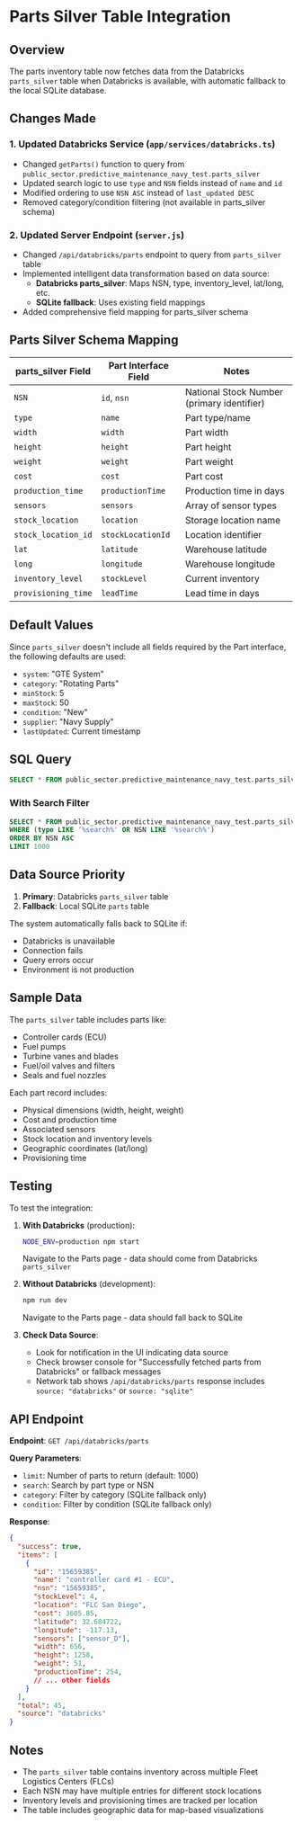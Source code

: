 # Parts Silver Table Integration

## Overview
The parts inventory table now fetches data from the Databricks `parts_silver` table when Databricks is available, with automatic fallback to the local SQLite database.

## Changes Made

### 1. Updated Databricks Service (`app/services/databricks.ts`)
- Changed `getParts()` function to query from `public_sector.predictive_maintenance_navy_test.parts_silver`
- Updated search logic to use `type` and `NSN` fields instead of `name` and `id`
- Modified ordering to use `NSN ASC` instead of `last_updated DESC`
- Removed category/condition filtering (not available in parts_silver schema)

### 2. Updated Server Endpoint (`server.js`)
- Changed `/api/databricks/parts` endpoint to query from `parts_silver` table
- Implemented intelligent data transformation based on data source:
  - **Databricks parts_silver**: Maps NSN, type, inventory_level, lat/long, etc.
  - **SQLite fallback**: Uses existing field mappings
- Added comprehensive field mapping for parts_silver schema

## Parts Silver Schema Mapping

| parts_silver Field | Part Interface Field | Notes |
|-------------------|---------------------|-------|
| `NSN` | `id`, `nsn` | National Stock Number (primary identifier) |
| `type` | `name` | Part type/name |
| `width` | `width` | Part width |
| `height` | `height` | Part height |
| `weight` | `weight` | Part weight |
| `cost` | `cost` | Part cost |
| `production_time` | `productionTime` | Production time in days |
| `sensors` | `sensors` | Array of sensor types |
| `stock_location` | `location` | Storage location name |
| `stock_location_id` | `stockLocationId` | Location identifier |
| `lat` | `latitude` | Warehouse latitude |
| `long` | `longitude` | Warehouse longitude |
| `inventory_level` | `stockLevel` | Current inventory |
| `provisioning_time` | `leadTime` | Lead time in days |

## Default Values

Since `parts_silver` doesn't include all fields required by the Part interface, the following defaults are used:

- `system`: "GTE System"
- `category`: "Rotating Parts"
- `minStock`: 5
- `maxStock`: 50
- `condition`: "New"
- `supplier`: "Navy Supply"
- `lastUpdated`: Current timestamp

## SQL Query

```sql
SELECT * FROM public_sector.predictive_maintenance_navy_test.parts_silver
```

### With Search Filter
```sql
SELECT * FROM public_sector.predictive_maintenance_navy_test.parts_silver
WHERE (type LIKE '%search%' OR NSN LIKE '%search%')
ORDER BY NSN ASC
LIMIT 1000
```

## Data Source Priority

1. **Primary**: Databricks `parts_silver` table
2. **Fallback**: Local SQLite `parts` table

The system automatically falls back to SQLite if:
- Databricks is unavailable
- Connection fails
- Query errors occur
- Environment is not production

## Sample Data

The `parts_silver` table includes parts like:
- Controller cards (ECU)
- Fuel pumps
- Turbine vanes and blades
- Fuel/oil valves and filters
- Seals and fuel nozzles

Each part record includes:
- Physical dimensions (width, height, weight)
- Cost and production time
- Associated sensors
- Stock location and inventory levels
- Geographic coordinates (lat/long)
- Provisioning time

## Testing

To test the integration:

1. **With Databricks** (production):
   ```bash
   NODE_ENV=production npm start
   ```
   Navigate to the Parts page - data should come from Databricks `parts_silver`

2. **Without Databricks** (development):
   ```bash
   npm run dev
   ```
   Navigate to the Parts page - data should fall back to SQLite

3. **Check Data Source**:
   - Look for notification in the UI indicating data source
   - Check browser console for "Successfully fetched parts from Databricks" or fallback messages
   - Network tab shows `/api/databricks/parts` response includes `source: "databricks"` or `source: "sqlite"`

## API Endpoint

**Endpoint**: `GET /api/databricks/parts`

**Query Parameters**:
- `limit`: Number of parts to return (default: 1000)
- `search`: Search by part type or NSN
- `category`: Filter by category (SQLite fallback only)
- `condition`: Filter by condition (SQLite fallback only)

**Response**:
```json
{
  "success": true,
  "items": [
    {
      "id": "15659385",
      "name": "controller card #1 - ECU",
      "nsn": "15659385",
      "stockLevel": 4,
      "location": "FLC San Diego",
      "cost": 3605.85,
      "latitude": 32.684722,
      "longitude": -117.13,
      "sensors": ["sensor_D"],
      "width": 656,
      "height": 1258,
      "weight": 51,
      "productionTime": 254,
      // ... other fields
    }
  ],
  "total": 45,
  "source": "databricks"
}
```

## Notes

- The `parts_silver` table contains inventory across multiple Fleet Logistics Centers (FLCs)
- Each NSN may have multiple entries for different stock locations
- Inventory levels and provisioning times are tracked per location
- The table includes geographic data for map-based visualizations


